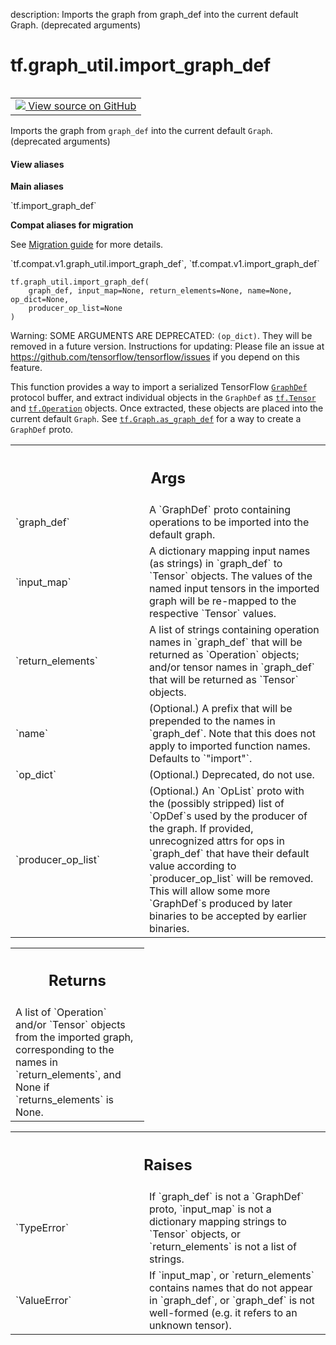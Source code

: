 description: Imports the graph from graph_def into the current default Graph. (deprecated arguments)

<div itemscope itemtype="http://developers.google.com/ReferenceObject">
<meta itemprop="name" content="tf.graph_util.import_graph_def" />
<meta itemprop="path" content="Stable" />
</div>

# tf.graph_util.import_graph_def

<!-- Insert buttons and diff -->

<table class="tfo-notebook-buttons tfo-api nocontent" align="left">
<td>
  <a target="_blank" href="https://github.com/tensorflow/tensorflow/blob/r2.2/tensorflow/python/framework/importer.py#L347-L405">
    <img src="https://www.tensorflow.org/images/GitHub-Mark-32px.png" />
    View source on GitHub
  </a>
</td>
</table>



Imports the graph from `graph_def` into the current default `Graph`. (deprecated arguments)

<section class="expandable">
  <h4 class="showalways">View aliases</h4>
  <p>
<b>Main aliases</b>
<p>`tf.import_graph_def`</p>

<b>Compat aliases for migration</b>
<p>See
<a href="https://www.tensorflow.org/guide/migrate">Migration guide</a> for
more details.</p>
<p>`tf.compat.v1.graph_util.import_graph_def`, `tf.compat.v1.import_graph_def`</p>
</p>
</section>

<pre class="devsite-click-to-copy prettyprint lang-py tfo-signature-link">
<code>tf.graph_util.import_graph_def(
    graph_def, input_map=None, return_elements=None, name=None, op_dict=None,
    producer_op_list=None
)
</code></pre>



<!-- Placeholder for "Used in" -->

Warning: SOME ARGUMENTS ARE DEPRECATED: `(op_dict)`. They will be removed in a future version.
Instructions for updating:
Please file an issue at https://github.com/tensorflow/tensorflow/issues if you depend on this feature.

This function provides a way to import a serialized TensorFlow
[`GraphDef`](https://www.tensorflow.org/code/tensorflow/core/framework/graph.proto)
protocol buffer, and extract individual objects in the `GraphDef` as
<a href="../../tf/Tensor.md"><code>tf.Tensor</code></a> and <a href="../../tf/Operation.md"><code>tf.Operation</code></a> objects. Once extracted,
these objects are placed into the current default `Graph`. See
<a href="../../tf/Graph.md#as_graph_def"><code>tf.Graph.as_graph_def</code></a> for a way to create a `GraphDef`
proto.

<!-- Tabular view -->
 <table class="responsive fixed orange">
<colgroup><col width="214px"><col></colgroup>
<tr><th colspan="2"><h2 class="add-link">Args</h2></th></tr>

<tr>
<td>
`graph_def`
</td>
<td>
A `GraphDef` proto containing operations to be imported into
the default graph.
</td>
</tr><tr>
<td>
`input_map`
</td>
<td>
A dictionary mapping input names (as strings) in `graph_def`
to `Tensor` objects. The values of the named input tensors in the
imported graph will be re-mapped to the respective `Tensor` values.
</td>
</tr><tr>
<td>
`return_elements`
</td>
<td>
A list of strings containing operation names in
`graph_def` that will be returned as `Operation` objects; and/or
tensor names in `graph_def` that will be returned as `Tensor` objects.
</td>
</tr><tr>
<td>
`name`
</td>
<td>
(Optional.) A prefix that will be prepended to the names in
`graph_def`. Note that this does not apply to imported function names.
Defaults to `"import"`.
</td>
</tr><tr>
<td>
`op_dict`
</td>
<td>
(Optional.) Deprecated, do not use.
</td>
</tr><tr>
<td>
`producer_op_list`
</td>
<td>
(Optional.) An `OpList` proto with the (possibly stripped)
list of `OpDef`s used by the producer of the graph. If provided,
unrecognized attrs for ops in `graph_def` that have their default value
according to `producer_op_list` will be removed. This will allow some more
`GraphDef`s produced by later binaries to be accepted by earlier binaries.
</td>
</tr>
</table>



<!-- Tabular view -->
 <table class="responsive fixed orange">
<colgroup><col width="214px"><col></colgroup>
<tr><th colspan="2"><h2 class="add-link">Returns</h2></th></tr>
<tr class="alt">
<td colspan="2">
A list of `Operation` and/or `Tensor` objects from the imported graph,
corresponding to the names in `return_elements`,
and None if `returns_elements` is None.
</td>
</tr>

</table>



<!-- Tabular view -->
 <table class="responsive fixed orange">
<colgroup><col width="214px"><col></colgroup>
<tr><th colspan="2"><h2 class="add-link">Raises</h2></th></tr>

<tr>
<td>
`TypeError`
</td>
<td>
If `graph_def` is not a `GraphDef` proto,
`input_map` is not a dictionary mapping strings to `Tensor` objects,
or `return_elements` is not a list of strings.
</td>
</tr><tr>
<td>
`ValueError`
</td>
<td>
If `input_map`, or `return_elements` contains names that
do not appear in `graph_def`, or `graph_def` is not well-formed (e.g.
it refers to an unknown tensor).
</td>
</tr>
</table>

